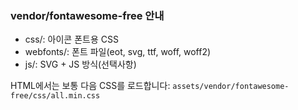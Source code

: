 ### vendor/fontawesome-free 안내

- css/: 아이콘 폰트용 CSS
- webfonts/: 폰트 파일(eot, svg, ttf, woff, woff2)
- js/: SVG + JS 방식(선택사항)

HTML에서는 보통 다음 CSS를 로드합니다:
`assets/vendor/fontawesome-free/css/all.min.css`

